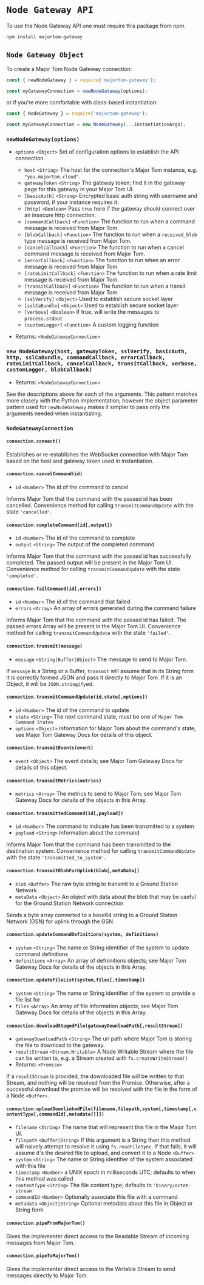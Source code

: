 # `Node Gateway API`

To use the Node Gateway API one must require this package from npm.

```sh
npm install majortom-gateway
```

## `Node Gateway Object`

To create a Major Tom Node Gateway connection:
```js
const { newNodeGateway } = require('majortom-gateway');

const myGatewayConnection = newNodeGateway(options);
```

or if you're more comfortable with class-based instantiation:
```js
const { NodeGateway } = require('majortom-gateway');

const myGatewayConnection = new NodeGateway(...instantiationArgs);
```

### `newNodeGateway(options)`

* `options` `<Object>` Set of configuration options to establish the API connection.
  - `host` `<String>` The host for the connection's Major Tom instance, e.g. `"you.majortom.cloud"`.
  - `gatewayToken` `<String>` The gateway token; find it in the gateway page for this gateway in your Major Tom UI.
  - `[basicAuth]` `<String>` Encrypted basic auth string with username and password, if your instance requires it.
  - `[http]` `<Boolean>` Pass `true` here if the gateway should connect over an insecure http connection.
  - `[commandCallback]` `<Function>` The function to run when a command message is received from Major Tom.
  - `[blobCallback]` `<Function>` The function to run when a `received_blob` type message is received from Major Tom.
  - `[cancelCallback]` `<Function>` The function to run when a cancel command message is received from Major Tom.
  - `[errorCallback]` `<Function>` The function to run when an error message is received from Major Tom.
  - `[rateLimitCallback]` `<Function>` The function to run when a rate limit message is received from Major Tom.
  - `[transitCallback]` `<Function>` The function to run when a transit message is received from Major Tom
  - `[sslVerify]` `<Object>` Used to establish secure socket layer
  - `[sslCaBundle]` `<Object>` Used to establish secure socket layer
  - `[verbose]` `<Boolean>` If true, will write the messages to `process.stdout`
  - `[customLogger]` `<Function>` A custom logging function

* Returns: `<NodeGatewayConnection>`

### `new NodeGateway(host, gatewayToken, sslVerify, basicAuth, http, sslCaBundle, commandCallback, errorCallback, rateLimitCallback, cancelCallback, transitCallback, verbose, customLogger, blobCallback)`

* Returns: `<NodeGatewayConnection>`

See the descriptions above for each of the arguments. This pattern matches more closely with the Python implementation; however the object parameter pattern used for `newNodeGateway` makes it simpler to pass only the arguments needed when instantiating.

### `NodeGatewayConnection`

#### `connection.connect()`
Establishes or re-establishes the WebSocket connection with Major Tom based on the host and gateway token used in instantiation.

#### `connection.cancelCommand(id)`
* `id` `<Number>` The id of the command to cancel

Informs Major Tom that the command with the passed id has been cancelled. Convenience method for calling `transmitCommandUpdate` with the state `'cancelled'`.

#### `connection.completeCommand(id[,output])`
* `id` `<Number>` The id of the command to complete
* `output` `<String>` The output of the completed command

Informs Major Tom that the command with the passed id has successfully completed. The passed output will be present in the Major Tom UI. Convenience method for calling `transmitCommandUpdate` with the state `'completed'`.

#### `connection.failCommand(id[,errors])`
* `id` `<Number>` The id of the command that failed
* `errors` `<Array>` An array of errors generated during the command failure

Informs Major Tom that the command with the passed id has failed. The passed errors Array will be present in the Major Tom UI. Convenience method for calling `transmitCommandUpdate` with the state `'failed'`.

#### `connection.transmit(message)`
* `message` `<String|Buffer|Object>` The message to send to Major Tom.

If `message` is a String or a Buffer, `transmit` will assume that in its String form it is correctly formed JSON and pass it directly to Major Tom. If it is an Object, it will be `JSON.stringify`ed.

#### `connection.transmitCommandUpdate(id,state[,options])`
* `id` `<Number>` The id of the command to update
* `state` `<String>` The next command state, must be one of `Major Tom Command States`
* `options` `<Object>` Information for Major Tom about the command's state; see Major Tom Gateway Docs for details of this object.

#### `connection.transmitEvents(event)`
* `event` `<Object>` The event details; see Major Tom Gateway Docs for details of this object.

#### `connection.transmitMetrics(metrics)`
* `metrics` `<Array>` The metrics to send to Major Tom; see Major Tom Gateway Docs for details of the objects in this Array.

#### `connection.transmittedCommand(id[,payload])`
* `id` `<Number>` The command to indicate has been transmitted to a system
* `payload` `<String>` Information about the command

Informs Major Tom that the command has been transmitted to the destination system. Convenience method for calling `transmitCommandUpdate` with the state `'transmitted_to_system'`.

#### `connection.transmitBlobForUplink(blob[,metaData])`
* `blob` `<Buffer>` The raw byte string to transmit to a Ground Station Network
* `metaData` `<Object>` An object with data about the blob that may be useful for the Ground Station Network connection

Sends a byte array converted to a base64 string to a Ground Station Network (GSN) for uplink through the GSN.

#### `connection.updateCommandDefinitions(system, definitions)`
* `system` `<String>` The name or String identifier of the system to update command definitions
* `definitions` `<Array>` An array of defninitions objects; see Major Tom Gateway Docs for details of the objects in this Array.

#### `connection.updateFileList(system,files[,timestamp])`
* `system` `<String>` The name or String identifier of the system to provide a file list for
* `files` `<Array>` An array of file information objects; see Major Tom Gateway Docs for details of the objects in this Array.

#### `connection.downloadStagedFile(gatewayDownloadPath[,resultStream])`
* `gatewayDownloadPath` `<String>` The url path where Major Tom is storing the file to download to the gateway.
* `resultStream` `<Stream.Writable>` A Node Writable Stream where the file can be written to, e.g. a Stream created with `fs.createWriteStream()`
* Returns: `<Promise>`

If a `resultStream` is provided, the downloaded file will be written to that Stream, and nothing will be resolved from the Promise. Otherwise, after a successful download the promise will be resolved with the file in the form of a Node `<Buffer>`.

#### `connection.uploadDownlinkedFile(filename,filepath,system[,timestamp[,contentType[,commandId[,metadata]]]])`
* `filename` `<String>` The name that will represent this file in the Major Tom UI.
* `filepath` `<Buffer|String>` If this argument is a String then this method will naively attempt to resolve it using `fs.readFileSync`. If that fails, it will assume it's the desired file to upload, and convert it to a Node `<Buffer>`
* `system` `<String>` The name or String identifier of the system associated with this file
* `timestamp` `<Number>` a UNIX epoch in milliseconds UTC; defaults to when this method was called
* `contentType` `<String>` The file content type; defaults to `'binary/octet-stream'`
* `commandId` `<Number>` Optionally associate this file with a command
* `metadata` `<Object|String>` Optional metadata about this file in Object or String form

#### `connection.pipeFromMajorTom()`

Gives the implementer direct access to the Readable Stream of incoming messages from Major Tom.

#### `connection.pipeToMajorTom()`

Gives the implementer direct access to the Writable Stream to send messages directly to Major Tom.